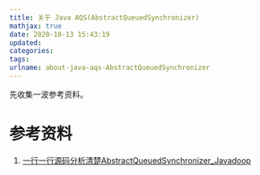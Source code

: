 ```yaml
---
title: 关于 Java AQS(AbstractQueuedSynchronizer)
mathjax: true
date: 2020-10-13 15:43:19
updated:
categories:
tags:
urlname: about-java-aqs-AbstractQueuedSynchronizer
---
```




<!-- more -->

先收集一波参考资料。







# 参考资料

1. [一行一行源码分析清楚AbstractQueuedSynchronizer_Javadoop](https://www.javadoop.com/post/AbstractQueuedSynchronizer)